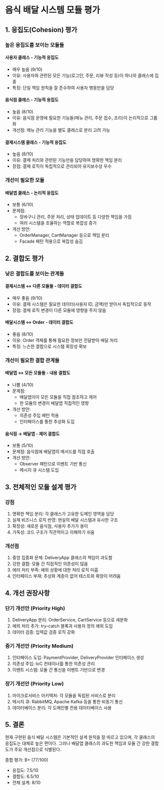 # 음식 배달 시스템 모듈 평가

## 1. 응집도(Cohesion) 평가

### 높은 응집도를 보이는 모듈들

#### 사용자 클래스 - 기능적 응집도
- 매우 높음 (9/10)
- 이유: 사용자와 관련된 모든 기능(로그인, 주문, 리뷰 작성 등)이 하나의 클래스에 집중
- 특징: 단일 책임 원칙을 잘 준수하여 사용자 행동만을 담당

#### 음식점 클래스 - 기능적 응집도
- 높음 (8/10)
- 이유: 음식점 운영에 필요한 기능들(메뉴 관리, 주문 접수, 조리)이 논리적으로 그룹화
- 개선점: 메뉴 관리 기능을 별도 클래스로 분리 고려 가능

#### 결제시스템 클래스 - 기능적 응집도
- 높음 (8/10)
- 이유: 결제 처리와 관련된 기능만을 담당하여 명확한 책임 분리
- 장점: 결제 로직이 독립적으로 관리되어 유지보수성 우수


### 개선이 필요한 모듈

#### 배달앱 클래스 - 논리적 응집도
- 보통 (6/10)
- 문제점: 
  - 장바구니 관리, 주문 처리, 상태 업데이트 등 다양한 책임을 가짐
  - 여러 시스템을 조율하는 역할로 복잡성 증가
- 개선 방안: 
  - OrderManager, CartManager 등으로 책임 분리
  - Facade 패턴 적용으로 복잡성 숨김


## 2. 결합도 평가

### 낮은 결합도를 보이는 관계들

#### 결제시스템 ↔ 다른 모듈들 - 데이터 결합도
- 매우 좋음 (9/10)
- 이유: 결제 시스템은 필요한 데이터(사용자 ID, 금액)만 받아서 독립적으로 동작
- 장점: 결제 로직 변경이 다른 모듈에 영향을 주지 않음

#### 배달시스템 ↔ Order - 데이터 결합도
- 좋음 (8/10)
- 이유: Order 객체를 통해 필요한 정보만 전달받아 배달 처리
- 특징: 느슨한 결합으로 시스템 확장성 확보

### 개선이 필요한 결합 관계들

#### 배달앱 ↔ 모든 모듈들 - 내용 결합도
- 나쁨 (4/10)
- 문제점:
  - 배달앱이이 모든 모듈을 직접 참조하고 제어
  - 한 모듈의 변경이 배달앱 직접적인 영향
- 개선 방안:
  - 의존성 주입 패턴 적용
  - 인터페이스를 통한 추상화 도입

#### 음식점 → 배달앱 - 제어 결합도
- 보통 (5/10)
- 문제점: 음식점에 배달앱의 메서드를 직접 호출
- 개선 방안: 
  - Observer 패턴으로 이벤트 기반 통신
  - 메시지 큐 시스템 도입


## 3. 전체적인 모듈 설계 평가

### 강점
1. 명확한 책임 분리: 각 클래스가 고유한 도메인 영역을 담당
2. 실제 비즈니스 로직 반영: 현실의 배달 시스템과 유사한 구조
3. 확장성: 새로운 음식점, 사용자 추가가 용이
4. 가독성: 코드 구조가 직관적이고 이해하기 쉬움

### 개선점
1. 중앙 집중화 문제: DeliveryApp 클래스의 책임이 과도함
2. 강한 결합: 모듈 간 직접적인 의존성이 많음
3. 에러 처리 부족: 예외 상황에 대한 처리 로직 미흡
4. 인터페이스 부재: 추상화 계층이 없어 테스트와 확장이 어려움

## 4. 개선 권장사항

### 단기 개선안 (Priority High)
1. DeliveryApp 분리: OrderService, CartService 등으로 세분화
2. 예외 처리 추가: try-catch 블록과 사용자 정의 예외 도입
3. 데이터 검증: 입력값 검증 로직 강화

### 중기 개선안 (Priority Medium)
1. 인터페이스 도입: PaymentProvider, DeliveryProvider 인터페이스 생성
2. 의존성 주입: IoC 컨테이너를 통한 의존성 관리
3. 이벤트 시스템: 모듈 간 통신을 이벤트 기반으로 변경

### 장기 개선안 (Priority Low)
1. 마이크로서비스 아키텍처: 각 모듈을 독립된 서비스로 분리
2. 메시지 큐: RabbitMQ, Apache Kafka 등을 통한 비동기 통신
3. 데이터베이스 분리: 각 도메인별 전용 데이터베이스 사용

## 5. 결론

현재 구현된 음식 배달 시스템은 기본적인 설계 원칙을 잘 따르고 있으며, 각 클래스의 응집도는 대체로 높은 편이다.
그러나 배달앱 클래스의 과도한 책임과 모듈 간 강한 결합도가 주요 개선점으로 식별된다.

종합 평가: B+ (77/100)
- 응집도: 7.5/10
- 결합도: 6.5/10  
- 전체 설계: 8/10